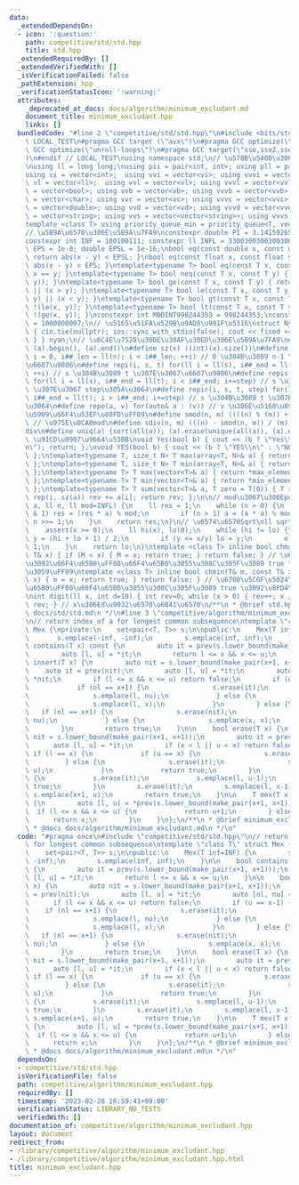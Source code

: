 ```yaml
---
data:
  _extendedDependsOn:
  - icon: ':question:'
    path: competitive/std/std.hpp
    title: std.hpp
  _extendedRequiredBy: []
  _extendedVerifiedWith: []
  _isVerificationFailed: false
  _pathExtension: hpp
  _verificationStatusIcon: ':warning:'
  attributes:
    _deprecated_at_docs: docs/algorithm/minimum_excludant.md
    document_title: minimum_excludant.hpp
    links: []
  bundledCode: "#line 2 \"competitive/std/std.hpp\"\n#include <bits/stdc++.h>\n#ifndef\
    \ LOCAL_TEST\n#pragma GCC target (\"avx\")\n#pragma GCC optimize(\"O3\")\n#pragma\
    \ GCC optimize(\"unroll-loops\")\n#pragma GCC target(\"sse,sse2,sse3,ssse3,sse4,popcnt,abm,mmx,avx,tune=native\"\
    )\n#endif // LOCAL_TEST\nusing namespace std;\n// \u578B\u540D\u306E\u77ED\u7E2E\
    \nusing ll = long long;\nusing pii = pair<int, int>; using pll = pair<ll, ll>;\n\
    using vi = vector<int>;  using vvi = vector<vi>; using vvvi = vector<vvi>;\nusing\
    \ vl = vector<ll>;  using vvl = vector<vl>; using vvvl = vector<vvl>;\nusing vb\
    \ = vector<bool>; using vvb = vector<vb>; using vvvb = vector<vvb>;\nusing vc\
    \ = vector<char>; using vvc = vector<vc>; using vvvc = vector<vvc>;\nusing vd\
    \ = vector<double>; using vvd = vector<vd>; using vvvd = vector<vvd>;\nusing vs\
    \ = vector<string>; using vvs = vector<vector<string>>; using vvvs = vector<vector<vector<string>>>;\n\
    template <class T> using priority_queue_min = priority_queue<T, vector<T>, greater<T>>;\n\
    // \u5B9A\u6570\u306E\u5B9A\u7FA9\nconstexpr double PI = 3.14159265358979323;\n\
    constexpr int INF = 100100111; constexpr ll INFL = 3300300300300300491LL;\nfloat\
    \ EPS = 1e-8; double EPSL = 1e-16;\nbool eq(const double x, const double y) {\
    \ return abs(x - y) < EPSL; }\nbool eq(const float x, const float y) { return\
    \ abs(x - y) < EPS; }\ntemplate<typename T> bool eq(const T x, const T y) { return\
    \ x == y; }\ntemplate<typename T> bool neq(const T x, const T y) { return !(eq(x,\
    \ y)); }\ntemplate<typename T> bool ge(const T x, const T y) { return eq(x, y)\
    \ || (x > y); }\ntemplate<typename T> bool le(const T x, const T y) { return eq(x,\
    \ y) || (x < y); }\ntemplate<typename T> bool gt(const T x, const T y) { return\
    \ !(le(x, y)); }\ntemplate<typename T> bool lt(const T x, const T y) { return\
    \ !(ge(x, y)); }\nconstexpr int MODINT998244353 = 998244353;\nconstexpr int MODINT1000000007\
    \ = 1000000007;\n// \u5165\u51FA\u529B\u9AD8\u901F\u5316\nstruct Nyan { Nyan()\
    \ { cin.tie(nullptr); ios::sync_with_stdio(false); cout << fixed << setprecision(18);\
    \ } } nyan;\n// \u6C4E\u7528\u30DE\u30AF\u30ED\u306E\u5B9A\u7FA9\n#define all(a)\
    \ (a).begin(), (a).end()\n#define sz(x) ((int)(x).size())\n#define rep(i, n) for(ll\
    \ i = 0, i##_len = ll(n); i < i##_len; ++i) // 0 \u304B\u3089 n-1 \u307E\u3067\
    \u6607\u9806\n#define repi(i, s, t) for(ll i = ll(s), i##_end = ll(t); i < i##_end;\
    \ ++i) // s \u304B\u3089 t \u307E\u3067\u6607\u9806\n#define repis(i, s, t, step)\
    \ for(ll i = ll(s), i##_end = ll(t); i < i##_end; i+=step) // s \u304B\u3089 t\
    \ \u307E\u3067 step\u305A\u3064\n#define repir(i, s, t, step) for(ll i = ll(s),\
    \ i##_end = ll(t); i > i##_end; i+=step) // s \u304B\u3089 t \u307E\u3067 step\u305A\
    \u3064\n#define repe(a, v) for(auto& a : (v)) // v \u306E\u5168\u8981\u7D20\uFF08\
    \u5909\u66F4\u53EF\u80FD\uFF09\n#define smod(n, m) ((((n) % (m)) + (m)) % (m))\
    \ // \u975E\u8CA0mod\n#define sdiv(n, m) (((n) - smod(n, m)) / (m)) // \u975E\u8CA0\
    div\n#define uniq(a) {sort(all(a)); (a).erase(unique(all(a)), (a).end());} //\
    \ \u91CD\u8907\u9664\u53BB\nvoid Yes(bool b) { cout << (b ? \"Yes\\n\" : \"No\\\
    n\"); return; };\nvoid YES(bool b) { cout << (b ? \"YES\\n\" : \"NO\\n\"); return;\
    \ };\ntemplate<typename T, size_t N> T max(array<T, N>& a) { return *max_element(all(a));\
    \ };\ntemplate<typename T, size_t N> T min(array<T, N>& a) { return *min_element(all(a));\
    \ };\ntemplate<typename T> T max(vector<T>& a) { return *max_element(all(a));\
    \ };\ntemplate<typename T> T min(vector<T>& a) { return *min_element(all(a));\
    \ };\ntemplate<typename T> T sum(vector<T>& a, T zero = T(0)) { T rev = zero;\
    \ rep(i, sz(a)) rev += a[i]; return rev; };\n\n// mod\u3067\u306Epow\nll powm(ll\
    \ a, ll n, ll mod=INFL) {\n    ll res = 1;\n    while (n > 0) {\n        if (n\
    \ & 1) res = (res * a) % mod;\n        if (n > 1) a = (a * a) % mod;\n       \
    \ n >>= 1;\n    }\n    return res;\n}\n// \u6574\u6570Sqrt\nll sqrtll(ll x) {\n\
    \    assert(x >= 0);\n    ll hi(x), lo(0);\n    while (hi != lo) {\n        ll\
    \ y = (hi + lo + 1) / 2;\n        if (y <= x/y) lo = y;\n        else hi = y -\
    \ 1;\n    }\n    return lo;\n}\ntemplate <class T> inline bool chmax(T& M, const\
    \ T& x) { if (M < x) { M = x; return true; } return false; } // \u6700\u5927\u5024\
    \u3092\u66F4\u65B0\uFF08\u66F4\u65B0\u3055\u308C\u305F\u3089 true \u3092\u8FD4\
    \u3059\uFF09\ntemplate <class T> inline bool chmin(T& m, const T& x) { if (m >\
    \ x) { m = x; return true; } return false; } // \u6700\u5C0F\u5024\u3092\u66F4\
    \u65B0\uFF08\u66F4\u65B0\u3055\u308C\u305F\u3089 true \u3092\u8FD4\u3059\uFF09\
    \nint digit(ll x, int d=10) { int rev=0; while (x > 0) { rev++; x /= d;}; return\
    \ rev; } // x\u306Ed\u9032\u6570\u6841\u6570\n/**\n * @brief std.hpp\n * @docs\
    \ docs/std/std.md\n */\n#line 3 \"competitive/algorithm/minimum_excludant.hpp\"\
    \n// return index_of a for longest common subsequence\ntemplate \"class T\" struct\
    \ Mex {\nprivate:\n    set<pair<T, T>> s;\n\npublic:\n    Mex(T inf=INF) {\n \
    \       s.emplace(-inf, -inf);\n        s.emplace(inf, inf);\n    }\n\n    bool\
    \ contains(T x) const {\n        auto it = prev(s.lower_bound(make_pair(x+1, x+1)));\n\
    \        auto [l, u] = *it;\n        return l <= x && x <= u;\n    }\n\n    bool\
    \ insert(T x) {\n        auto nit = s.lower_bound(make_pair(x+1, x+1));\n    \
    \    auto it = prev(nit);\n        auto [l, u] = *it;\n        auto [nl, nu] =\
    \ *nit;\n        if (l <= x && x <= u) return false;\n        if (u == x-1) {\n\
    \            if (nl == x+1) {\n                s.erase(it);\n                s.erase(nit);\n\
    \                s.emplace(l, nu);\n            } else {\n                s.erase(it);\n\
    \                s.emplace(l, x);\n            }\n        } else {\n         \
    \   if (nl == x+1) {\n                s.erase(nit);\n                s.emplace(x,\
    \ nu);\n            } else {\n                s.emplace(x, x);\n            }\n\
    \        }\n        return true;\n    }\n\n    bool erase(T x) {\n        auto\
    \ nit = s.lower_bound(make_pair(x+1, x+1));\n        auto it = prev(nit);\n  \
    \      auto [l, u] = *it;\n        if (x < l || u < x) return false;\n       \
    \ if (l == x) {\n            if (u == x) {\n                s.erase(it);\n   \
    \         } else {\n                s.erase(it);\n                s.emplace(l+1,\
    \ u);\n            }\n            return true;\n        }\n        if (u == x)\
    \ {\n            s.erase(it);\n            s.emplace(l, u-1);\n            return\
    \ true;\n        }\n        s.erase(it);\n        s.emplace(l, x-1);\n       \
    \ s.emplace(x+1, u);\n        return true;\n    }\n\n    T mex(T x = 0) const\
    \ {\n        auto [l, u] = *prev(s.lower_bound(make_pair(x+1, x+1)));\n      \
    \  if (l <= x && x <= u) {\n            return u+1;\n        } else {\n      \
    \      return x;\n        }\n    }\n};\n/**\n * @brief minimum_excludant.hpp\n\
    \ * @docs docs/algorithm/minimum_excludant.md\n */\n"
  code: "#pragma once\n#include \"competitive/std/std.hpp\"\n// return index_of a\
    \ for longest common subsequence\ntemplate \"class T\" struct Mex {\nprivate:\n\
    \    set<pair<T, T>> s;\n\npublic:\n    Mex(T inf=INF) {\n        s.emplace(-inf,\
    \ -inf);\n        s.emplace(inf, inf);\n    }\n\n    bool contains(T x) const\
    \ {\n        auto it = prev(s.lower_bound(make_pair(x+1, x+1)));\n        auto\
    \ [l, u] = *it;\n        return l <= x && x <= u;\n    }\n\n    bool insert(T\
    \ x) {\n        auto nit = s.lower_bound(make_pair(x+1, x+1));\n        auto it\
    \ = prev(nit);\n        auto [l, u] = *it;\n        auto [nl, nu] = *nit;\n  \
    \      if (l <= x && x <= u) return false;\n        if (u == x-1) {\n        \
    \    if (nl == x+1) {\n                s.erase(it);\n                s.erase(nit);\n\
    \                s.emplace(l, nu);\n            } else {\n                s.erase(it);\n\
    \                s.emplace(l, x);\n            }\n        } else {\n         \
    \   if (nl == x+1) {\n                s.erase(nit);\n                s.emplace(x,\
    \ nu);\n            } else {\n                s.emplace(x, x);\n            }\n\
    \        }\n        return true;\n    }\n\n    bool erase(T x) {\n        auto\
    \ nit = s.lower_bound(make_pair(x+1, x+1));\n        auto it = prev(nit);\n  \
    \      auto [l, u] = *it;\n        if (x < l || u < x) return false;\n       \
    \ if (l == x) {\n            if (u == x) {\n                s.erase(it);\n   \
    \         } else {\n                s.erase(it);\n                s.emplace(l+1,\
    \ u);\n            }\n            return true;\n        }\n        if (u == x)\
    \ {\n            s.erase(it);\n            s.emplace(l, u-1);\n            return\
    \ true;\n        }\n        s.erase(it);\n        s.emplace(l, x-1);\n       \
    \ s.emplace(x+1, u);\n        return true;\n    }\n\n    T mex(T x = 0) const\
    \ {\n        auto [l, u] = *prev(s.lower_bound(make_pair(x+1, x+1)));\n      \
    \  if (l <= x && x <= u) {\n            return u+1;\n        } else {\n      \
    \      return x;\n        }\n    }\n};\n/**\n * @brief minimum_excludant.hpp\n\
    \ * @docs docs/algorithm/minimum_excludant.md\n */\n"
  dependsOn:
  - competitive/std/std.hpp
  isVerificationFile: false
  path: competitive/algorithm/minimum_excludant.hpp
  requiredBy: []
  timestamp: '2023-02-28 16:59:41+09:00'
  verificationStatus: LIBRARY_NO_TESTS
  verifiedWith: []
documentation_of: competitive/algorithm/minimum_excludant.hpp
layout: document
redirect_from:
- /library/competitive/algorithm/minimum_excludant.hpp
- /library/competitive/algorithm/minimum_excludant.hpp.html
title: minimum_excludant.hpp
---
```

